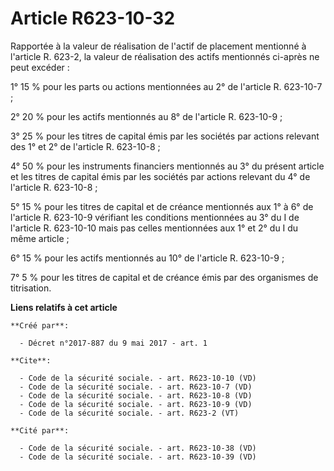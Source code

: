 # Article R623-10-32

Rapportée à la valeur de réalisation de l'actif de placement mentionné à l'article R. 623-2, la valeur de réalisation des
actifs mentionnés ci-après ne peut excéder : 

1° 15 % pour les parts ou actions mentionnées au 2° de l'article R. 623-10-7 ; 

2° 20 % pour les actifs mentionnés au 8° de l'article R. 623-10-9 ; 

3° 25 % pour les titres de capital émis par les sociétés par actions relevant des 1° et 2° de l'article R. 623-10-8 ; 

4° 50 % pour les instruments financiers mentionnés au 3° du présent article et les titres de capital émis par les sociétés
par actions relevant du 4° de l'article R. 623-10-8 ; 

5° 15 % pour les titres de capital et de créance mentionnés aux 1° à 6° de l'article R. 623-10-9 vérifiant les conditions
mentionnées au 3° du I de l'article R. 623-10-10 mais pas celles mentionnées aux 1° et 2° du I du même article ; 

6° 15 % pour les actifs mentionnés au 10° de l'article R. 623-10-9 ; 

7° 5 % pour les titres de capital et de créance émis par des organismes de titrisation.

**Liens relatifs à cet article**

	**Créé par**:

	  - Décret n°2017-887 du 9 mai 2017 - art. 1

	**Cite**:

	  - Code de la sécurité sociale. - art. R623-10-10 (VD)
	  - Code de la sécurité sociale. - art. R623-10-7 (VD)
	  - Code de la sécurité sociale. - art. R623-10-8 (VD)
	  - Code de la sécurité sociale. - art. R623-10-9 (VD)
	  - Code de la sécurité sociale. - art. R623-2 (VT)

	**Cité par**:

	  - Code de la sécurité sociale. - art. R623-10-38 (VD)
	  - Code de la sécurité sociale. - art. R623-10-39 (VD)
